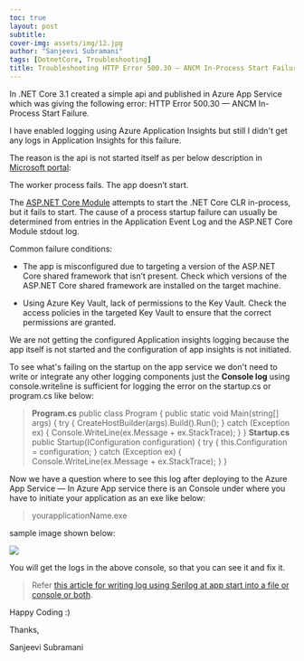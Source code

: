 ```yaml
---
toc: true
layout: post
subtitle: 
cover-img: assets/img/12.jpg
author: "Sanjeevi Subramani"
tags: [DotnetCore, Troubleshooting]
title: Troubleshooting HTTP Error 500.30 — ANCM In-Process Start Failure for .NET core App deployed in Azure App service using logging
---
```


In .NET Core 3.1 created a simple api and published in Azure App Service which was giving the following error: HTTP Error 500.30 — ANCM In-Process Start Failure.

I have enabled logging using Azure Application Insights but still I didn't get any logs in Application Insights for this failure.

The reason is the api is not started itself as per below description in [Microsoft portal](https://docs.microsoft.com/en-us/aspnet/core/test/troubleshoot-azure-iis?view=aspnetcore-3.1#50030-in-process-startup-failure):

The worker process fails. The app doesn’t start.

The [ASP.NET Core Module](https://docs.microsoft.com/en-us/aspnet/core/host-and-deploy/aspnet-core-module?view=aspnetcore-3.1) attempts to start the .NET Core CLR in-process, but it fails to start. The cause of a process startup failure can usually be determined from entries in the Application Event Log and the ASP.NET Core Module stdout log.

Common failure conditions:

* The app is misconfigured due to targeting a version of the ASP.NET Core shared framework that isn’t present. Check which versions of the ASP.NET Core shared framework are installed on the target machine.

* Using Azure Key Vault, lack of permissions to the Key Vault. Check the access policies in the targeted Key Vault to ensure that the correct permissions are granted.

We are not getting the configured Application insights logging because the app itself is not started and the configuration of app insights is not initiated.

To see what's failing on the startup on the app service we don't need to write or integrate any other logging components just the **Console log** using console.writeline is sufficient for logging the error on the startup.cs or program.cs like below:
>  **Program.cs**
>  public class Program
 {
 public static void Main(string[] args)
 {
 try
 {
 CreateHostBuilder(args).Build().Run();
 }
 catch (Exception ex)
 {
 Console.WriteLine(ex.Message + ex.StackTrace);
 }
 }
>  **Startup.cs**
>  public Startup(IConfiguration configuration)
 {
 try
 {
 this.Configuration = configuration;
 }
 catch (Exception ex)
 {
 Console.WriteLine(ex.Message + ex.StackTrace);
 }
 }

Now we have a question where to see this log after deploying to the Azure App Service — In Azure App service there is an Console under where you have to initiate your application as an exe like below:
>  yourapplicationName.exe

sample image shown below:

![](https://cdn-images-1.medium.com/max/3754/1*XIltjrO4HPSX621O9cXNuQ.png)

You will get the logs in the above console, so that you can see it and fix it.
>  Refer [this article for writing log using Serilog at app start into a file or console or both](https://medium.com/@ssanjeevi.ss/troubleshooting-by-writing-logs-at-the-application-start-for-net-core-app-using-serilog-14a1914701af).

Happy Coding :)

Thanks,

Sanjeevi Subramani
